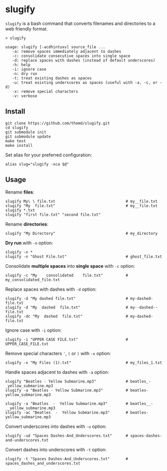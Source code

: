 # slugify

`slugify` is a bash command that converts filenames and directories to a web friendly format.

    > slugify

    usage: slugify [-acdhintuxv] source_file ...
       -a: remove spaces immediately adjacent to dashes
       -c: consolidate consecutive spaces into single space
       -d: replace spaces with dashes (instead of default underscores)
       -h: help
       -i: ignore case
       -n: dry run
       -t: treat existing dashes as spaces
       -u: treat existing underscores as spaces (useful with -a, -c, or -d)
       -x: remove special characters
       -v: verbose

## Install

    git clone https://github.com/thomd/slugify.git
    cd slugify
    git submodule init
    git submodule update
    make test
    make install

Set alias for your preferred configuration:

    alias slug="slugify -xca $@"

## Usage

Rename **files**:

    slugify My\ \ file.txt                               # my__file.txt
    slugify "My  file.txt"                               # my__file.txt
    slugify *.txt
    slugify "first file.txt" "second file.txt"

Rename **directories**:

    slugify "My Directory"                               # my_directory

**Dry run** with `-n` option:

    slugify -n *
    slugify -n "Ghost File.txt"                          # ghost_file.txt

Consolidate **multiple spaces** into **single space** with `-c` option:

    slugify -c "My    consolidated    file.txt"          # my_consolidated_file.txt

Replace spaces with dashes with `-d` option:

    slugify -d "My dashed file.txt"                      # my-dashed-file.txt
    slugify -d "My  dashed  file.txt"                    # my--dashed--file.txt
    slugify -dc "My  dashed  file.txt"                   # my-dashed-file.txt

Ignore case with `-i` option:

    slugify -i "UPPER CASE FILE.txt"                     # UPPER_CASE_FILE.txt

Remove special characters `'`, `(` or `)` with `-x` option:

    slugify -x "My Files (1).txt"                        # my_files_1.txt

Handle spaces adjacent to dashes with `-a` option:

    slugify "Beatles - Yellow Submarine.mp3"             # beatles_-_yellow_submarine.mp3
    slugify -a "Beatles - Yellow Submarine.mp3"          # beatles-yellow_submarine.mp3

    slugify -a "Beatles  -  Yellow Submarine.mp3"        # beatles__-__yellow_submarine.mp3
    slugify -ac "Beatles  -  Yellow Submarine.mp3"       # beatles-yellow_submarine.mp3

Convert underscores into dashes with `-u` option:

    slugify -ud "Spaces Dashes-And_Underscores.txt"      # spaces-dashes-and-underscores.txt

Convert dashes into underscores with `-t` option:

    slugify -t "Spaces Dashes-And_Underscores.txt"       # spaces_dashes_and_underscores.txt

